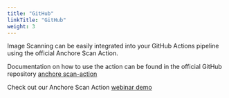 ```yaml
---
title: "GitHub"
linkTitle: "GitHub"
weight: 3
---
```


Image Scanning can be easily integrated into your GitHub Actions pipeline using the official Anchore Scan Action. 

Documentation on how to use the action can be found in the official GitHub repository [anchore scan-action](https://github.com/anchore/scan-action)

Check out our Anchore Scan Action [webinar demo](https://www.brighttalk.com/webcast/17878/378430?utm_source=brighttalk-portal&utm_medium=web&utm_content=anchore%20github&utm_campaign=webcasts-search-results-feed)